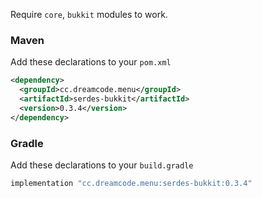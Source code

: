 Require ``core``, ``bukkit`` modules to work.
### Maven
Add these declarations to your ``pom.xml``

```xml
<dependency>
  <groupId>cc.dreamcode.menu</groupId>
  <artifactId>serdes-bukkit</artifactId>
  <version>0.3.4</version>
</dependency>
```

### Gradle
Add these declarations to your ``build.gradle``

```gradle
implementation "cc.dreamcode.menu:serdes-bukkit:0.3.4"
```